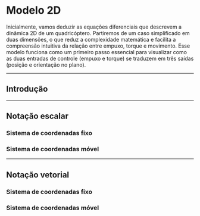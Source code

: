# Modelo 2D

Inicialmente, vamos deduzir as equações diferenciais que descrevem a dinâmica 2D de um quadricóptero. Partiremos de um caso simplificado em duas dimensões, o que reduz a complexidade matemática e facilita a compreensão intuitiva da relação entre empuxo, torque e movimento. Esse modelo funciona como um primeiro passo essencial para visualizar como as duas entradas de controle (empuxo e torque) se traduzem em três saídas (posição e orientação no plano).

---

## Introdução

---

## Notação escalar

### Sistema de coordenadas fixo

### Sistema de coordenadas móvel

---

## Notação vetorial

### Sistema de coordenadas fixo

### Sistema de coordenadas móvel
